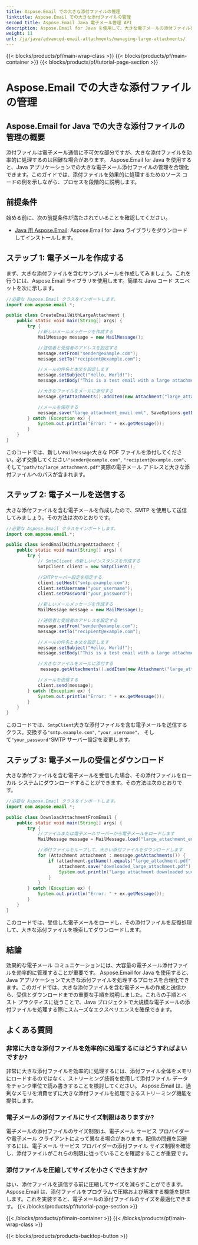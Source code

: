 ```yaml
---
title: Aspose.Email での大きな添付ファイルの管理
linktitle: Aspose.Email での大きな添付ファイルの管理
second_title: Aspose.Email Java 電子メール管理 API
description: Aspose.Email for Java を使用して、大きな電子メールの添付ファイルを効率的に管理します。 Java アプリケーションで添付ファイルを合理的に処理するためのステップバイステップのガイドとソース コード。
weight: 11
url: /ja/java/advanced-email-attachments/managing-large-attachments/
---
```


{{< blocks/products/pf/main-wrap-class >}}
{{< blocks/products/pf/main-container >}}
{{< blocks/products/pf/tutorial-page-section >}}

# Aspose.Email での大きな添付ファイルの管理


## Aspose.Email for Java での大きな添付ファイルの管理の概要

添付ファイルは電子メール通信に不可欠な部分ですが、大きな添付ファイルを効率的に処理するのは困難な場合があります。 Aspose.Email for Java を使用すると、Java アプリケーションでの大きな電子メール添付ファイルの管理を合理化できます。このガイドでは、添付ファイルを効果的に処理するためのソース コードの例を示しながら、プロセスを段階的に説明します。

## 前提条件

始める前に、次の前提条件が満たされていることを確認してください。

- [Java 用 Aspose.Email](https://releases.aspose.com/email/java/): Aspose.Email for Java ライブラリをダウンロードしてインストールします。

## ステップ 1: 電子メールを作成する

まず、大きな添付ファイルを含むサンプルメールを作成してみましょう。これを行うには、Aspose.Email ライブラリを使用します。簡単な Java コード スニペットを次に示します。

```java
//必要な Aspose.Email クラスをインポートします。
import com.aspose.email.*;

public class CreateEmailWithLargeAttachment {
    public static void main(String[] args) {
        try {
            //新しいメールメッセージを作成する
            MailMessage message = new MailMessage();

            //送信者と受信者のアドレスを設定する
            message.setFrom("sender@example.com");
            message.setTo("recipient@example.com");

            //メールの件名と本文を設定します
            message.setSubject("Hello, World!");
            message.setBody("This is a test email with a large attachment.");

            //大きなファイルをメールに添付する
            message.getAttachments().addItem(new Attachment("large_attachment.pdf", "path/to/large_attachment.pdf"));

            //メールを保存する
            message.save("large_attachment_email.eml", SaveOptions.getDefaultEml());
        } catch (Exception ex) {
            System.out.println("Error: " + ex.getMessage());
        }
    }
}
```

このコードでは、新しい`MailMessage`大きな PDF ファイルを添付してください。必ず交換してください`"sender@example.com"`, `"recipient@example.com"`、 そして`"path/to/large_attachment.pdf"`実際の電子メール アドレスと大きな添付ファイルへのパスが含まれます。

## ステップ 2: 電子メールを送信する

大きな添付ファイルを含む電子メールを作成したので、SMTP を使用して送信してみましょう。その方法は次のとおりです。

```java
//必要な Aspose.Email クラスをインポートします。
import com.aspose.email.*;

public class SendEmailWithLargeAttachment {
    public static void main(String[] args) {
        try {
            // SmtpClient の新しいインスタンスを作成する
            SmtpClient client = new SmtpClient();

            //SMTPサーバー設定を指定する
            client.setHost("smtp.example.com");
            client.setUsername("your_username");
            client.setPassword("your_password");

            //新しいメールメッセージを作成する
            MailMessage message = new MailMessage();

            //送信者と受信者のアドレスを設定する
            message.setFrom("sender@example.com");
            message.setTo("recipient@example.com");

            //メールの件名と本文を設定します
            message.setSubject("Hello, World!");
            message.setBody("This is a test email with a large attachment.");

            //大きなファイルをメールに添付する
             message.getAttachments().addItem(new Attachment("large_attachment.pdf", "path/to/large_attachment.pdf"));

            //メールを送信する
            client.send(message);
        } catch (Exception ex) {
            System.out.println("Error: " + ex.getMessage());
        }
    }
}
```

このコードでは、`SmtpClient`大きな添付ファイルを含む電子メールを送信するクラス。交換する`"smtp.example.com"`, `"your_username"`、 そして`"your_password"`SMTP サーバー設定を変更します。

## ステップ 3: 電子メールの受信とダウンロード

大きな添付ファイルを含む電子メールを受信した場合、その添付ファイルをローカル システムにダウンロードすることができます。その方法は次のとおりです。

```java
//必要な Aspose.Email クラスをインポートします。
import com.aspose.email.*;

public class DownloadAttachmentFromEmail {
    public static void main(String[] args) {
        try {
            //ファイルまたは電子メールサーバーから電子メールをロードします
            MailMessage message = MailMessage.load("large_attachment_email.eml");

            //添付ファイルをループして、大きい添付ファイルをダウンロードします
            for (Attachment attachment : message.getAttachments()) {
                if (attachment.getName().equals("large_attachment.pdf")) {
                    attachment.save("downloaded_large_attachment.pdf");
                    System.out.println("Large attachment downloaded successfully.");
                }
            }
        } catch (Exception ex) {
            System.out.println("Error: " + ex.getMessage());
        }
    }
}
```

このコードでは、受信した電子メールをロードし、その添付ファイルを反復処理して、大きな添付ファイルを検索してダウンロードします。

## 結論

効果的な電子メール コミュニケーションには、大容量の電子メール添付ファイルを効率的に管理することが重要です。 Aspose.Email for Java を使用すると、Java アプリケーションで大きな添付ファイルを処理するプロセスを合理化できます。このガイドでは、大きな添付ファイルを含む電子メールの作成と送信から、受信とダウンロードまでの重要な手順を説明しました。これらの手順とベスト プラクティスに従うことで、Java プロジェクトで大規模な電子メールの添付ファイルを処理する際にスムーズなエクスペリエンスを確保できます。

## よくある質問

### 非常に大きな添付ファイルを効率的に処理するにはどうすればよいですか?

非常に大きな添付ファイルを効率的に処理するには、添付ファイル全体をメモリにロードするのではなく、ストリーミング技術を使用して添付ファイル データをチャンク単位で読み書きすることを検討してください。 Aspose.Email は、過剰なメモリを消費せずに大きな添付ファイルを処理できるストリーミング機能を提供します。

### 電子メールの添付ファイルにサイズ制限はありますか?

電子メールの添付ファイルのサイズ制限は、電子メール サービス プロバイダーや電子メール クライアントによって異なる場合があります。配信の問題を回避するには、電子メール サービス プロバイダーの添付ファイル サイズ制限を確認し、添付ファイルがこれらの制限に従っていることを確認することが重要です。

### 添付ファイルを圧縮してサイズを小さくできますか?

はい、添付ファイルを送信する前に圧縮してサイズを減らすことができます。 Aspose.Email は、添付ファイルをプログラムで圧縮および解凍する機能を提供します。これを実装すると、電子メールの添付ファイルのサイズを最適化できます。
{{< /blocks/products/pf/tutorial-page-section >}}

{{< /blocks/products/pf/main-container >}}
{{< /blocks/products/pf/main-wrap-class >}}

{{< blocks/products/products-backtop-button >}}
